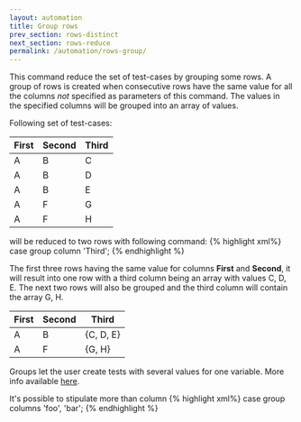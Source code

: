 ```yaml
---
layout: automation
title: Group rows
prev_section: rows-distinct
next_section: rows-reduce
permalink: /automation/rows-group/
---
```

This command reduce the set of test-cases by grouping some rows. A group of rows is created when consecutive rows have the same value for all the columns *not* specified as parameters of this command. The values in the specified columns will be grouped into an array of values.

Following set of test-cases:

|First|Second|Third
|-----|------|-----
| A | B | C
| A | B | D
| A | B | E
| A | F | G
| A | F | H

will be reduced to two rows with following command:
{% highlight xml%}
case group column 'Third';
{% endhighlight %}

The first three rows having the same value for columns **First** and **Second**, it will result into one row with a third column being an array with values C, D, E. The next two rows will also be grouped and the third column will contain the array G, H.

|First|Second|Third
|-----|------|-----
| A | B | {C, D, E}
| A | F | {G, H}

Groups let the user create tests with several values for one variable. More info available [here](../automation/generate-tests/#use-grouping-option).

It's possible to stipulate more than column
{% highlight xml%}
case group columns 'foo', 'bar';
{% endhighlight %}

